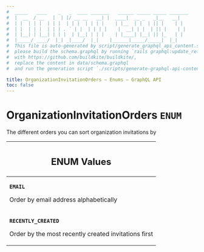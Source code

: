 ```yaml
---
#  _____   ____    _   _  ____ _______   ______ _____ _____ _______
#  |  __  / __   |  | |/ __ __   __| |  ____|  __ _   _|__   __|
#  | |  | | |  | | |  | | |  | | | |    | |__  | |  | || |    | |
#  | |  | | |  | | | . ` | |  | | | |    |  __| | |  | || |    | |
#  | |__| | |__| | | |  | |__| | | |    | |____| |__| || |_   | |
#  |_____/ ____/  |_| _|____/  |_|    |______|_____/_____|  |_|
#  This file is auto-generated by script/generate_graphql_api_content.sh,
#  please build the schema.graphql by running `rails graphql:update_reference_schema`
#  with https://github.com/buildkite/buildkite/,
#  replace the content in data/schema.graphql
#  and run the generation script `./scripts/generate-graphql-api-content.sh`.

title: OrganizationInvitationOrders – Enums – GraphQL API
toc: false
---
```

<!-- vale off -->
<h1 class="has-pills" data-algolia-exclude>
  OrganizationInvitationOrders
  <span class="pill pill--enum pill--normal-case pill--large"><code>ENUM</code></span>
</h1>
<!-- vale on -->


The different orders you can sort organization invitations by









<table class="responsive-table responsive-table--single-column-rows">
  <thead>
    <th>
      <h2 data-algolia-exclude>ENUM Values</h2>
    </th>
  </thead>
  <tbody>
    <tr><td><p><strong><code>EMAIL</code></strong></p><p>Order by email address alphabetically</p></td></tr><tr><td><p><strong><code>RECENTLY_CREATED</code></strong></p><p>Order by the most recently created invitations first</p></td></tr>
  </tbody>
</table>
